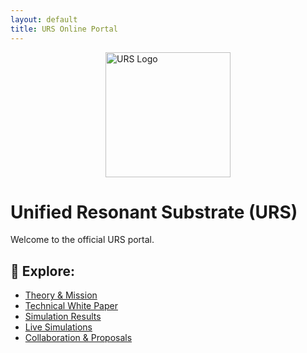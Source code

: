 ```yaml
---
layout: default
title: URS Online Portal
---
```

<img src="assets/URS_logo.png" alt="URS Logo" width="200" style="display:block;margin:auto;" />


# Unified Resonant Substrate (URS)

Welcome to the official URS portal.

## 🔗 Explore:

- [Theory & Mission](docs/mission.md)
- [Technical White Paper](docs/white-paper.md)
- [Simulation Results](docs/validation.md)
- [Live Simulations](simulations/)
- [Collaboration & Proposals](templates/collaboration.md)
